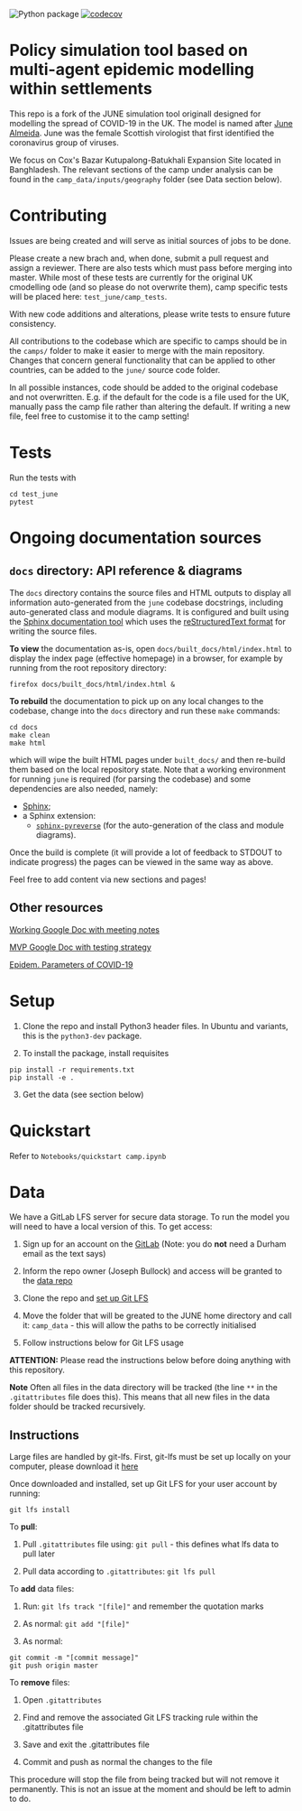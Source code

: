 ![Python package](https://github.com/IDAS-Durham/JUNE/workflows/Python%20package/badge.svg?branch=master)
[![codecov](https://codecov.io/gh/idas-durham/june/branch/master/graph/badge.svg?token=6TKUHtWxJZ)](https://codecov.io/gh/idas-durham/june)

# Policy simulation tool based on multi-agent epidemic modelling within settlements

This repo is a fork of the JUNE simulation tool originall designed for modelling the spread of COVID-19 in the UK. The model is named after [June Almeida](https://en.wikipedia.org/wiki/June_Almeida). June was the female Scottish virologist that first identified the coronavirus group of viruses. 

We focus on Cox's Bazar Kutupalong-Batukhali Expansion Site located in Banghladesh. The relevant sections of the camp under analysis can be found in the `camp_data/inputs/geography` folder (see Data section below).

# Contributing

Issues are being created and will serve as initial sources of jobs to be done.

Please create a new brach and, when done, submit a pull request and assign a reviewer. There are also tests which must pass before merging into master. While most of these tests are currently for the original UK cmodelling ode (and so please do not overwrite them), camp specific tests will be placed here: `test_june/camp_tests`.

With new code additions and alterations, please write tests to ensure future consistency.

All contributions to the codebase which are specific to camps should be in the ``camps/`` folder to make it easier to merge with the main repository. Changes that concern general functionality that can be applied to other countries, can be added to the ``june/`` source code folder.

In all possible instances, code should be added to the original codebase and not overwritten. E.g. if the default for the code is a file used for the UK, manually pass the camp file rather than altering the default. If writing a new file, feel free to customise it to the camp setting!

# Tests

Run the tests with

```
cd test_june
pytest
```

# Ongoing documentation sources

## ``docs`` directory: API reference & diagrams

The ``docs`` directory contains the source files and HTML outputs to
display all information auto-generated from the `june` codebase docstrings,
including auto-generated class and module diagrams. It is configured and
built using the
[Sphinx documentation tool](https://www.sphinx-doc.org/en/master/) which
uses the
[reStructuredText format](https://www.sphinx-doc.org/en/master/usage/restructuredtext/basics.html) for writing the source files.

**To view** the documentation as-is, open ``docs/built_docs/html/index.html``
to display the index page (effective homepage) in a browser, for example
by running from the root repository directory:

```
firefox docs/built_docs/html/index.html &
```

**To rebuild** the documentation to pick up on any local changes to the
codebase, change into the `docs` directory and run these `make` commands:

```
cd docs
make clean
make html
```

which will wipe the built HTML pages under ``built_docs/`` and then
re-build them based on the local repository state. Note that a working
environment for running `june` is required (for parsing the codebase)
and some dependencies are also needed, namely:

* [Sphinx](https://www.sphinx-doc.org/en/master/usage/installation.html);
* a Sphinx extension:
  * [``sphinx-pyreverse``](https://pypi.org/project/sphinx-pyreverse/) (for
    the auto-generation of the class and module diagrams).

Once the build is complete (it will provide a lot of feedback to STDOUT to
indicate progress) the pages can be viewed in the same way as above.

Feel free to add content via new sections and pages!


## Other resources

[Working Google Doc with meeting notes](https://docs.google.com/document/d/1EwwHZ0s3uVWmkEdhiw94cqrhfoLsTu_Pay2H11LjVOw/edit)

[MVP Google Doc with testing strategy](https://docs.google.com/document/d/1O0v6O3rOlCDKFD66Y9KbZTfKLQPgmP1ScuwrFv4sspo/edit?usp=sharing)

[Epidem. Parameters of COVID-19](https://docs.google.com/document/d/1724PeV7bg9V0JRuQE1vpktB08bFWDmjHrd6HKyOG1Ns/edit#heading=h.xiukf7vmhszk)

# Setup


1. Clone the repo and install Python3 header files. In Ubuntu and variants, this is the ``python3-dev`` package.


2. To install the package, install requisites

```
pip install -r requirements.txt
pip install -e .
```

3. Get the data (see section below)

# Quickstart

Refer to ``Notebooks/quickstart camp.ipynb``

# Data

We have a GitLab LFS server for secure data storage. To run the model you will need to have a local version of this. To get access:

1. Sign up for an account on the [GitLab](https://idas-gitlab.dur.scotgrid.ac.uk) (Note: you do **not** need a Durham email as the text says)

2. Inform the repo owner (Joseph Bullock) and access will be granted to the [data repo](https://idas-gitlab.dur.scotgrid.ac.uk/Bullock/cpmodelling)

3. Clone the repo and [set up Git LFS](https://git-lfs.github.com)

4. Move the folder that will be greated to the JUNE home directory and call it: `camp_data` - this will allow the paths to be correctly initialised

5. Follow instructions below for Git LFS usage

**ATTENTION:** Please read the instructions below before doing anything with this repository.

**Note** Often all files in the data directory will be tracked (the line `**` in the `.gitattributes` file does this). This means that all new files in the data folder should be tracked recursively.

## Instructions

Large files are handled by git-lfs. First, git-lfs must be set up locally on your computer, please download it [here](https://git-lfs.github.com)

Once downloaded and installed, set up Git LFS for your user account by running:
```
git lfs install
```

To **pull**:

1. Pull `.gitattributes` file using: `git pull` - this defines what lfs data to pull later

2. Pull data according to `.gitattributes`: `git lfs pull`

To **add** data files:

1. Run: `git lfs track "[file]"` and remember the quotation marks

2. As normal: `git add "[file]"`

3. As normal:
```
git commit -m "[commit message]"
git push origin master
```

To **remove** files:

1. Open `.gitattributes`

2. Find and remove the associated Git LFS tracking rule within the .gitattributes file

3. Save and exit the .gitattributes file

4. Commit and push as normal the changes to the file


This procedure will stop the file from being tracked but will not remove it permanently. This is not an issue at the moment and should be left to admin to do.
